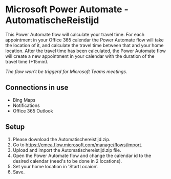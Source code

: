 # Microsoft Power Automate - AutomatischeReistijd

This Power Automate flow will calculate your travel time.
For each appointment in your Office 365 calendar the Power Automate flow will take the location of it, and calculate the travel time between that and your home location.
After the travel time has been calculated, the Power Automate flow will create a new appointment in your calendar with the duration of the travel time (+15min).

_The flow won't be triggerd for Microsoft Teams meetings._

## Connections in use
* Bing Maps
* Notifications
* Office 365 Outlook

## Setup
1. Please download the Automatischereistijd.zip.
2. Go to https://emea.flow.microsoft.com/manage/flows/import.
3. Upload and import the Automatischereistijd.zip file.
4. Open the Power Automate flow and change the calendar id to the desired calendar (need's to be done in 2 locations).
5. Set your home location in 'StartLocaion'.
6. Save.

